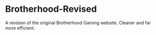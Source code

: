 # Brotherhood-Revised
A revision of the original Brotherhood Gaming website. Cleaner and far more efficient.
